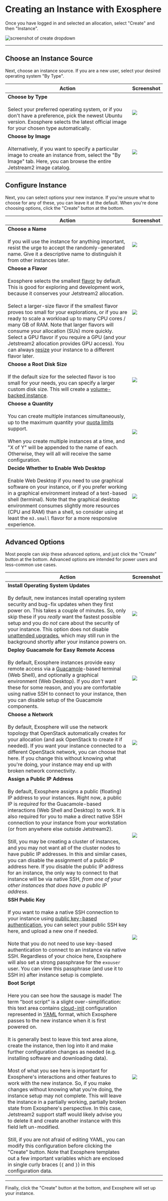 # Creating an Instance with Exosphere

Once you have logged in and selected an allocation, select "Create" and then "Instance".

![screenshot of create dropdown](../../images/exo-create-dropdown.png)

---

## Choose an Instance Source

Next, choose an instance source. If you are a new user, select your desired operating system "By Type".

| Action                                                                                                                                                                                                                    | Screenshot                                                  |
|---------------------------------------------------------------------------------------------------------------------------------------------------------------------------------------------------------------------------|-------------------------------------------------------------|
| **Choose by Type**<br /><br />Select your preferred operating system, or if you don't have a preference,  pick the newest Ubuntu version. Exosphere selects the latest official image for your chosen type automatically. | <img src="../../../images/exo-operating-system-picker.png"> |
| **Choose by Image**<br/><br />Alternatively, if you want to specify a particular image to create an instance from, select the "By Image" tab. Here, you can browse the entire Jetstream2 image catalog.                   | <img src="../../../images/exo-image-picker.png">            |

## Configure Instance

Next, you can select options your new instance. If you're unsure what to choose for any of these, you can leave it at the default. When you're done choosing options, click the "Create" button at the bottom.

| Action                                                                                                                                                                                                                                                                                                                                                                                                                                                                                                                                                                                                                                                                               | Screenshot                                                   |
|--------------------------------------------------------------------------------------------------------------------------------------------------------------------------------------------------------------------------------------------------------------------------------------------------------------------------------------------------------------------------------------------------------------------------------------------------------------------------------------------------------------------------------------------------------------------------------------------------------------------------------------------------------------------------------------|--------------------------------------------------------------|
| **Choose a Name**<br /><br />If you will use the instance for anything important, resist the urge to accept the randomly-generated name. Give it a descriptive name to distinguish it from other instances later.                                                                                                                                                                                                                                                                                                                                                                                                                                                                    | <img src="../../../images/exo-instance-name.png" />          |
| **Choose a Flavor**<br /><br />Exosphere selects the smallest [flavor](../../general/vmsizes.md) by default. This is good for exploring and development work, because it conserves your Jetstream2 allocation.<br /><br />Select a larger-size flavor if the smallest flavor proves too small for your explorations, or if you are ready to scale a workload up to many CPU cores / many GB of RAM. Note that larger flavors will consume your allocation (SUs) more quickly. Select a GPU flavor if you require a GPU (and your Jetstream2 allocation provides GPU access). You can always [resize](../../general/instancemgt.md#resize) your instance to a different flavor later. | <img src="../../../images/exo-flavor-picker.png">            |
| **Choose a Root Disk Size**<br /><br />If the default size for the selected flavor is too small for your needs, you can specify a larger custom disk size. This will create a [volume-backed instance](../../faq/general-faq.md#i-need-a-root-disk-larger-than-the-maximum-size-for-jetstream2-instances-can-you-create-a-custom-flavor-for-me).                                                                                                                                                                                                                                                                                                                                    | <img src="../../../images/exo-choose-root-disk-size.png">    |
| **Choose a Quantity**<br /><br />You can create multiple instances simultaneously, up to the maximum quantity your [quota limits](../../faq/alloc.md) support.<br /><br />When you create multiple instances at a time, and "X of Y" will be appended to the name of each. Otherwise, they will all will receive the same configuration.                                                                                                                                                                                                                                                                                                                                             | <img src="../../../images/exo-instance-quantity-picker.png"> |
| **Decide Whether to Enable Web Desktop**<br /><br />Enable Web Desktop if you need to use graphical software on your instance, or if you prefer working in a graphical environment instead of a text-based shell (terminal). Note that the graphical desktop environment consumes slightly more resources (CPU and RAM) than a shell, so consider using at least the `m3.small` flavor for a more responsive experience.                                                                                                                                                                                                                                                             | <img src="../../../images/exo-enable-web-desktop.png">       |

## Advanced Options

Most people can skip these advanced options, and just click the "Create" button at the bottom. Advanced options are intended for power users and less-common use cases.

| Action                                                                                                                                                                                                                                                                                                                                                                                                                                                                                                                                                                                                                                                                                                                                                                                                                                                                                                                                                                                                                                                                                                                                                                                                                                                                                                                                                                 | Screenshot                                                 |
|------------------------------------------------------------------------------------------------------------------------------------------------------------------------------------------------------------------------------------------------------------------------------------------------------------------------------------------------------------------------------------------------------------------------------------------------------------------------------------------------------------------------------------------------------------------------------------------------------------------------------------------------------------------------------------------------------------------------------------------------------------------------------------------------------------------------------------------------------------------------------------------------------------------------------------------------------------------------------------------------------------------------------------------------------------------------------------------------------------------------------------------------------------------------------------------------------------------------------------------------------------------------------------------------------------------------------------------------------------------------|------------------------------------------------------------|
| **Install Operating System Updates**<br /><br />By default, new instances install operating system security and bug-fix updates when they first power on. This takes a couple of minutes. So, only skip these if you _really_ want the fastest possible setup and you do _not_ care about the security of your instance. This option does not disable [unattended upgrades](https://packages.ubuntu.com/focal/unattended-upgrades), which may still run in the background shortly after your instance powers on.                                                                                                                                                                                                                                                                                                                                                                                                                                                                                                                                                                                                                                                                                                                                                                                                                                                       | <img src="../../../images/exo-install-op-sys-updates.png"> |
| **Deploy Guacamole for Easy Remote Access**<br /><br />By default, Exosphere instances provide easy remote access via a [Guacamole](https://guacamole.apache.org)-based terminal (Web Shell), and optionally a graphical environment (Web Desktop). If you _don't_ want these for some reason, and you are comfortable using native SSH to connect to your instance, then you can disable setup of the Guacamole components.                                                                                                                                                                                                                                                                                                                                                                                                                                                                                                                                                                                                                                                                                                                                                                                                                                                                                                                                           | <img src="../../../images/exo-deploy-guac.png">            |
| **Choose a Network**<br /><br />By default, Exosphere will use the network topology that OpenStack automatically creates for your allocation (and ask OpenStack to create it if needed). If you want your instance connected to a different OpenStack network, you can choose that here. If you change this without knowing what you're doing, your instance may end up with broken network connectivity.                                                                                                                                                                                                                                                                                                                                                                                                                                                                                                                                                                                                                                                                                                                                                                                                                                                                                                                                                              | <img src="../../../images/exo-network-picker.png">         |
| **Assign a Public IP Address**<br /><br />By default, Exosphere assigns a public (floating) IP address to your instances. Right now, a public IP is _required_ for the Guacamole-based interactions (Web Shell and Desktop) to work. It is also required for you to make a direct native SSH connection to your instance from your workstation (or from anywhere else outside Jetstream2).<br /><br />Still, you may be creating a cluster of instances, and you may not want all of the cluster nodes to have public IP addresses. In this and similar cases, you can disable the assignment of a public IP address here. If you disable the public IP address for an instance, the only way to connect to that instance will be via native SSH, _from one of your other instances that does have a public IP address_.                                                                                                                                                                                                                                                                                                                                                                                                                                                                                                                                               | <img src="../../../images/exo-public-ip-picker.png">       |
| **SSH Public Key**<br /><br />If you want to make a native SSH connection to your instance using [public key-based authentication](https://kb.iu.edu/d/aews), you can select your public SSH key here, and upload a new one if needed.<br /><br />Note that you do not need to use key-based authentication to connect to an instance via native SSH. Regardless of your choice here, Exosphere will also set a strong passphrase for the `exouser` user. You can view this passphrase (and use it to SSH in) after instance setup is complete.                                                                                                                                                                                                                                                                                                                                                                                                                                                                                                                                                                                                                                                                                                                                                                                                                        | <img src="../../../images/exo-keypair-picker.png">         |
| **Boot Script**<br /><br />Here you can see how the sausage is made! The term "boot script" is a slight over-simplification: this text area contains [cloud-init](https://cloudinit.readthedocs.io/en/latest/topics/examples.html) configuration represented in [YAML](https://en.wikipedia.org/wiki/YAML) format, which Exosphere passes to the new instance when it is first powered on.<br /><br />It is generally best to leave this text area alone, create the instance, then log into it and make further configuration changes as needed (e.g. installing software and downloading data).<br /><br />Most of what you see here is important for Exosphere's interactions and other features to work with the new instance. So, if you make changes without knowing what you're doing, the instance setup may not complete. This will leave the instance in a partially working, partially broken state from Exosphere's perspective. In this case, Jetstream2 support staff would likely advise you to delete it and create another instance with this field left un-modified.<br /><br />Still, if you are not afraid of editing YAML, you can modify this configuration before clicking the "Create" button. Note that Exosphere templates out a few important variables which are enclosed in single curly braces (`{` and `}`) in this configuration data. | <img src="../../../images/exo-boot-script.png">            |

---

Finally, click the "Create" button at the bottom, and Exosphere will set up your instance.
